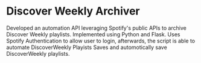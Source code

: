 # Discover Weekly Archiver

Developed an automation API leveraging Spotify's public APIs to archive Discover Weekly playlists. Implemented using Python and Flask.
Uses Spotify Authentication to allow user to login, afterwards, the script is able to automate DiscoverWeekly Playists Saves and automotically save DiscoverWeekly playlists.
